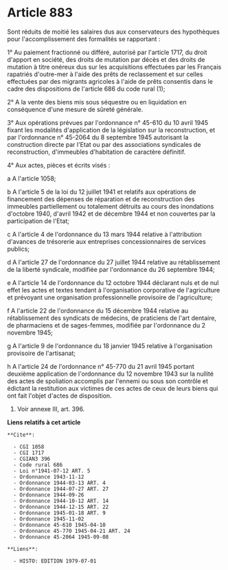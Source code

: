 # Article 883

Sont réduits de moitié les salaires dus aux conservateurs des hypothèques pour l'accomplissement des formalités se
rapportant :

1° Au paiement fractionné ou différé, autorisé par l'article 1717, du droit d'apport en société, des droits de mutation par
décès et des droits de mutation à titre onéreux dus sur les acquisitions effectuées par les Français rapatriés d'outre-mer à
l'aide des prêts de reclassement et sur celles effectuées par des migrants agricoles à l'aide de prêts consentis dans le
cadre des dispositions de l'article 686 du code rural (1);

2° A la vente des biens mis sous séquestre ou en liquidation en conséquence d'une mesure de sûreté générale.

3° Aux opérations prévues par l'ordonnance n° 45-610 du 10 avril 1945 fixant les modalités d'application de la législation
sur la reconstruction, et par l'ordonnance n° 45-2064 du 8 septembre 1945 autorisant la construction directe par l'Etat ou
par des associations syndicales de reconstruction, d'immeubles d'habitation de caractère définitif.

4° Aux actes, pièces et écrits visés :

a  A l'article 1058;

b  A l'article 5 de la loi du 12 juillet 1941 et relatifs aux opérations de financement des dépenses de réparation et de
reconstruction des immeubles partiellement ou totalement détruits au cours des inondations d'octobre 1940, d'avril 1942 et de
décembre 1944 et non couvertes par la participation de l'Etat;

c  A l'article 4 de l'ordonnance du 13 mars 1944 relative à l'attribution d'avances de trésorerie aux entreprises
concessionnaires de services publics;

d  A l'article 27 de l'ordonnance du 27 juillet 1944 relative au rétablissement de la liberté syndicale, modifiée par
l'ordonnance du 26 septembre 1944;

e  A l'article 14 de l'ordonnance du 12 octobre 1944 déclarant nuls et de nul effet les actes et textes tendant à
l'organisation corporative de l'agriculture et prévoyant une organisation professionnelle provisoire de l'agriculture;

f  A l'article 22 de l'ordonnance du 15 décembre 1944 relative au rétablissement des syndicats de médecins, de praticiens de
l'art dentaire, de pharmaciens et de sages-femmes, modifiée par l'ordonnance du 2 novembre 1945;

g  A l'article 9 de l'ordonnance du 18 janvier 1945 relative à l'organisation provisoire de l'artisanat;

h  A l'article 24 de l'ordonnance n° 45-770 du 21 avril 1945 portant deuxième application de l'ordonnance du 12 novembre 1943
sur la nullité des actes de spoliation accomplis par l'ennemi ou sous son contrôle et édictant la restitution aux victimes de
ces actes de ceux de leurs biens qui ont fait l'objet d'actes de disposition.

1)   Voir annexe III, art. 396.

**Liens relatifs à cet article**

	**Cite**:

	  - CGI 1058
	  - CGI 1717
	  - CGIAN3 396
	  - Code rural 686
	  - Loi n°1941-07-12 ART. 5
	  - Ordonnance 1943-11-12
	  - Ordonnance 1944-03-13 ART. 4
	  - Ordonnance 1944-07-27 ART. 27
	  - Ordonnance 1944-09-26
	  - Ordonnance 1944-10-12 ART. 14
	  - Ordonnance 1944-12-15 ART. 22
	  - Ordonnance 1945-01-18 ART. 9
	  - Ordonnance 1945-11-02
	  - Ordonnance 45-610 1945-04-10
	  - Ordonnance 45-770 1945-04-21 ART. 24
	  - Ordonnance 45-2064 1945-09-08

	**Liens**:

	  - HISTO: EDITION 1979-07-01
